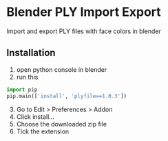 # Blender PLY Import Export

Import and export PLY files with face colors in blender

## Installation

1. open python console in blender
2. run this 

```python
import pip
pip.main(['install', 'plyfile==1.0.3'])
```

3. Go to Edit > Preferences > Addon
4. Click install... 
5. Choose the downloaded zip file
6. Tick the extension
